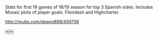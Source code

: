 Stats for first 19 games of 18/19 season for top 3 Spanish sides.
Includes Mosaic plots of player goals.
Flexidash and Highcharter.

http://rpubs.com/deano888/459756

￼￼


